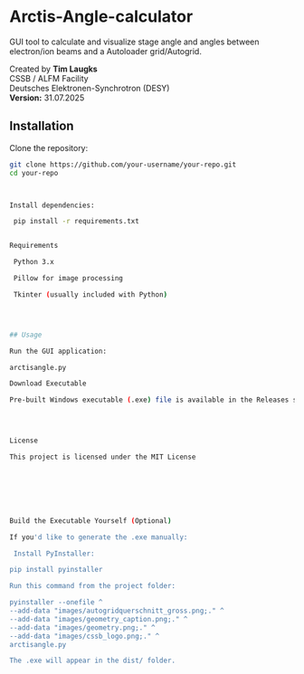 # Arctis-Angle-calculator
GUI tool to calculate and visualize stage angle and angles between electron/ion beams and a Autoloader grid/Autogrid.

Created by **Tim Laugks**  
CSSB / ALFM Facility  
Deutsches Elektronen-Synchrotron (DESY)  
**Version:** 31.07.2025



## Installation

Clone the repository:

   ```bash
   git clone https://github.com/your-username/your-repo.git
   cd your-repo



Install dependencies:

    pip install -r requirements.txt


Requirements

    Python 3.x

    Pillow for image processing

    Tkinter (usually included with Python)




## Usage

Run the GUI application:

arctisangle.py

Download Executable

Pre-built Windows executable (.exe) file is available in the Releases section of this repository for easy use without Python installation.


    

License

This project is licensed under the MIT License







Build the Executable Yourself (Optional)

If you'd like to generate the .exe manually:

    Install PyInstaller:

pip install pyinstaller

Run this command from the project folder:

pyinstaller --onefile ^
  --add-data "images/autogridquerschnitt_gross.png;." ^
  --add-data "images/geometry_caption.png;." ^
  --add-data "images/geometry.png;." ^
  --add-data "images/cssb_logo.png;." ^
  arctisangle.py

The .exe will appear in the dist/ folder.
